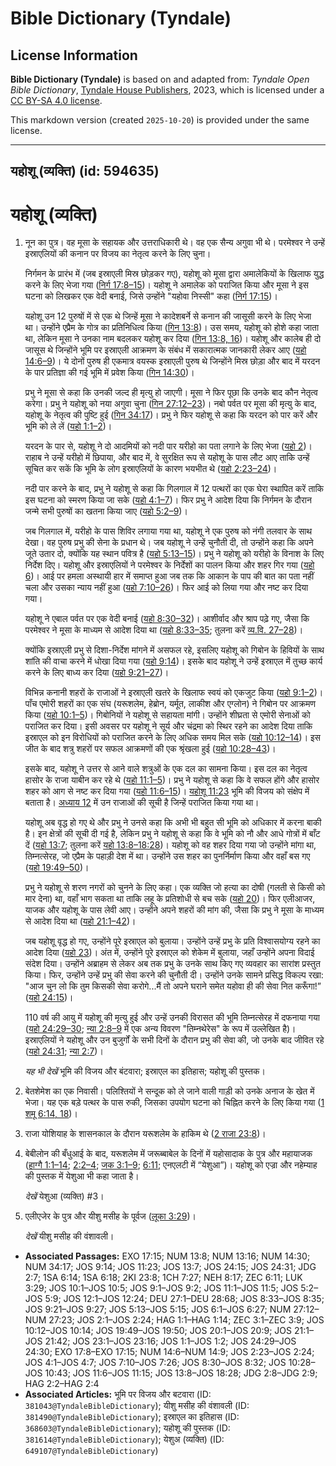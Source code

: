 # Bible Dictionary (Tyndale)

## License Information

**Bible Dictionary (Tyndale)** is based on and adapted from: _Tyndale Open Bible Dictionary_, [Tyndale House Publishers](https://tyndaleopenresources.com/), 2023, which is licensed under a [CC BY-SA 4.0 license](https://creativecommons.org/licenses/by-sa/4.0/legalcode.en).

This markdown version (created `2025-10-20`) is provided under the same license.



--------------------------------

## यहोशू (व्यक्ति) (id: 594635)

यहोशू (व्यक्ति)
===============

1. नून का पुत्र। वह मूसा के सहायक और उत्तराधिकारी थे। वह एक सैन्य अगुवा भी थे। परमेश्वर ने उन्हें इस्राएलियों की कनान पर विजय का नेतृत्व करने के लिए चुना।

    निर्गमन के प्रारंभ में (जब इस्राएली मिस्र छोड़कर गए), यहोशू को मूसा द्वारा अमालेकियों के खिलाफ युद्ध करने के लिए भेजा गया ([निर्ग 17:8–15](https://ref.ly/Exod17:8-Exod17:15))। यहोशू ने अमालेक को पराजित किया और मूसा ने इस घटना को लिखकर एक वेदी बनाई, जिसे उन्होंने "यहोवा निस्सी" कहा ([निर्ग 17:15](https://ref.ly/Exod17:15))।

    यहोशू उन 12 पुरुषों में से एक थे जिन्हें मूसा ने कादेशबर्ने से कनान की जासूसी करने के लिए भेजा था। उन्होंने एप्रैम के गोत्र का प्रतिनिधित्व किया ([गिन 13:8](https://ref.ly/Num13:8))। उस समय, यहोशू को होशे कहा जाता था, लेकिन मूसा ने उनका नाम बदलकर यहोशू कर दिया ([गिन 13:8, 16](https://ref.ly/Num13:8,Num13:16))। यहोशू और कालेब ही दो जासूस थे जिन्होंने भूमि पर इस्राएली आक्रमण के संबंध में सकारात्मक जानकारी लेकर आए ([यहो 14:6–9](https://ref.ly/Num14:6-Num14:9))। ये दोनों पुरुष ही एकमात्र वयस्क इस्राएली पुरुष थे जिन्होंने मिस्र छोड़ा और बाद में यरदन के पार प्रतिज्ञा की गई भूमि में प्रवेश किया ([गिन 14:30](https://ref.ly/Num14:30))।

    प्रभु ने मूसा से कहा कि उनकी जल्द ही मृत्यु हो जाएगी। मूसा ने फिर पूछा कि उनके बाद कौन नेतृत्व करेगा। प्रभु ने यहोशू को नया अगुवा चुना ([गिन 27:12–23](https://ref.ly/Num27:12-Num27:23))। नबो पर्वत पर मूसा की मृत्यु के बाद, यहोशू के नेतृत्व की पुष्टि हुई ([गिन 34:17](https://ref.ly/Num34:17))। प्रभु ने फिर यहोशू से कहा कि यरदन को पार करें और भूमि को ले लें ([यहो 1:1–2](https://ref.ly/Josh1:1-Josh1:2))।

    यरदन के पार से, यहोशू ने दो आदमियों को नदी पार यरीहो का पता लगाने के लिए भेजा ([यहो 2](https://ref.ly/Josh2:1-Josh2:24))। राहाब ने उन्हें यरीहो में छिपाया, और बाद में, वे सुरक्षित रूप से यहोशू के पास लौट आए ताकि उन्हें सूचित कर सकें कि भूमि के लोग इस्राएलियों के कारण भयभीत थे ([यहो 2:23–24](https://ref.ly/Josh2:23-Josh2:24))।

    नदी पार करने के बाद, प्रभु ने यहोशू से कहा कि गिलगाल में 12 पत्थरों का एक घेरा स्थापित करें ताकि इस घटना को स्मरण किया जा सके ([यहो 4:1–7](https://ref.ly/Josh4:1-Josh4:7))। फिर प्रभु ने आदेश दिया कि निर्गमन के दौरान जन्मे सभी पुरुषों का खतना किया जाए ([यहो 5:2–9](https://ref.ly/Josh5:2-Josh5:9))।

    जब गिलगाल में, यरीहो के पास शिविर लगाया गया था, यहोशू ने एक पुरुष को नंगी तलवार के साथ देखा। वह पुरुष प्रभु की सेना के प्रधान थे। जब यहोशू ने उन्हें चुनौती दी, तो उन्होंने कहा कि अपने जूते उतार दो, क्योंकि यह स्थान पवित्र है ([यहो 5:13–15](https://ref.ly/Josh5:13-Josh5:15))। प्रभु ने यहोशू को यरीहो के विनाश के लिए निर्देश दिए। यहोशू और इस्राएलियों ने परमेश्वर के निर्देशों का पालन किया और शहर गिर गया ([यहो 6](https://ref.ly/Josh6:1-Josh6:27))। आई पर हमला अस्थायी हार में समाप्त हुआ जब तक कि आकान के पाप की बात का पता नहीं चला और उसका न्याय नहीं हुआ ([यहो 7:10–26](https://ref.ly/Josh7:10-Josh7:26))। फिर आई को लिया गया और नष्ट कर दिया गया।

    यहोशू ने एबाल पर्वत पर एक वेदी बनाई ([यहो 8:30–32](https://ref.ly/Josh8:30-Josh8:32))। आशीर्वाद और श्राप पढ़े गए, जैसा कि परमेश्वर ने मूसा के माध्यम से आदेश दिया था ([यहो 8:33–35](https://ref.ly/Josh8:33-Josh8:35); तुलना करें [व्य.वि. 27–28](https://ref.ly/Deut27:1-Deut28:68))।

    क्योंकि इस्राएली प्रभु से दिशा\-निर्देश मांगने में असफल रहे, इसलिए यहोशू को गिबोन के हिवियों के साथ शांति की वाचा करने में धोखा दिया गया ([यहो 9:14](https://ref.ly/Josh9:14))। इसके बाद यहोशू ने उन्हें इस्राएल में तुच्छ कार्य करने के लिए बाध्य कर दिया ([यहो 9:21–27](https://ref.ly/Josh9:21-Josh9:27))।

    विभिन्न कनानी शहरों के राजाओं ने इस्राएली खतरे के खिलाफ स्वयं को एकजुट किया ([यहो 9:1–2](https://ref.ly/Josh9:1-Josh9:2))। पाँच एमोरी शहरों का एक संघ (यरूशलेम, हेब्रोन, यर्मूत, लाकीश और एग्लोन) ने गिबोन पर आक्रमण किया ([यहो 10:1–5](https://ref.ly/Josh10:1-Josh10:5))। गिबोनियों ने यहोशू से सहायता मांगी। उन्होंने शीघ्रता से एमोरी सेनाओं को पराजित कर दिया। इसी अवसर पर यहोशू ने सूर्य और चंद्रमा को स्थिर रहने का आदेश दिया ताकि इस्राएल को इन विरोधियों को पराजित करने के लिए अधिक समय मिल सके ([यहो 10:12–14](https://ref.ly/Josh10:12-Josh10:14))। इस जीत के बाद शत्रु शहरों पर सफल आक्रमणों की एक श्रृंखला हुई ([यहो 10:28–43](https://ref.ly/Josh10:28-Josh10:43))।

    इसके बाद, यहोशू ने उत्तर से आने वाले शत्रुओं के एक दल का सामना किया। इस दल का नेतृत्व हासोर के राजा याबीन कर रहे थे ([यहो 11:1–5](https://ref.ly/Josh11:1-Josh11:5))। प्रभु ने यहोशू से कहा कि वे सफल होंगे और हासोर शहर को आग से नष्ट कर दिया गया ([यहो 11:6–15](https://ref.ly/Josh11:6-Josh11:15))। [यहोशू 11:23](https://ref.ly/Josh11:23) भूमि की विजय को संक्षेप में बताता है। [अध्याय 12](https://ref.ly/Josh12:1-Josh12:24) में उन राजाओं की सूची है जिन्हें पराजित किया गया था।

    यहोशू अब वृद्ध हो गए थे और प्रभु ने उनसे कहा कि अभी भी बहुत सी भूमि को अधिकार में करना बाकी है। इन क्षेत्रों की सूची दी गई है, लेकिन प्रभु ने यहोशू से कहा कि वे भूमि को नौ और आधे गोत्रों में बाँट दें ([यहो 13:7](https://ref.ly/Josh13:7); तुलना करें [यहो 13:8–18:28](https://ref.ly/Josh13:8-Josh18:28))। यहोशू को वह शहर दिया गया जो उन्होंने मांगा था, तिम्नत्सेरह, जो एप्रैम के पहाड़ी देश में था। उन्होंने उस शहर का पुनर्निर्माण किया और वहाँ बस गए ([यहो 19:49–50](https://ref.ly/Josh19:49-Josh19:50))।

    प्रभु ने यहोशू से शरण नगरों को चुनने के लिए कहा। एक व्यक्ति जो हत्या का दोषी (गलती से किसी को मार देना) था, वहाँ भाग सकता था ताकि लहू के प्रतिशोधी से बच सके ([यहो 20](https://ref.ly/Josh20:1-Josh20:9))। फिर एलीआजर, याजक और यहोशू के पास लेवी आए। उन्होंने अपने शहरों की मांग की, जैसा कि प्रभु ने मूसा के माध्यम से आदेश दिया था ([यहो 21:1–42](https://ref.ly/Josh21:1-Josh21:42))।

    जब यहोशू वृद्ध हो गए, उन्होंने पूरे इस्राएल को बुलाया। उन्होंने उन्हें प्रभु के प्रति विश्वासयोग्य रहने का आदेश दिया ([यहो 23](https://ref.ly/Josh23:1-Josh23:16))। अंत में, उन्होंने पूरे इस्राएल को शेकेम में बुलाया, जहाँ उन्होंने अपना विदाई संदेश दिया। उन्होंने अब्राहम से लेकर अब तक प्रभु के उनके साथ किए गए व्यवहार का सारांश प्रस्तुत किया। फिर, उन्होंने उन्हें प्रभु की सेवा करने की चुनौती दी। उन्होंने उनके सामने प्रसिद्ध विकल्प रखा: "आज चुन लो कि तुम किसकी सेवा करोगे...मैं तो अपने घराने समेत यहोवा ही की सेवा नित करूँगा!” ([यहो 24:15](https://ref.ly/Josh24:15))।

    110 वर्ष की आयु में यहोशू की मृत्यु हुई और उन्हें उनकी विरासत की भूमि तिम्नत्सेरह में दफनाया गया ([यहो 24:29–30](https://ref.ly/Josh24:29-Josh24:30); [न्या 2:8–9](https://ref.ly/Judg2:8-Judg2:9) में एक अन्य विवरण "तिम्नथेरेस" के रूप में उल्लेखित है)। इस्राएलियों ने यहोशू और उन बुजुर्गों के सभी दिनों के दौरान प्रभु की सेवा की, जो उनके बाद जीवित रहे ([यहो 24:31](https://ref.ly/Josh24:31); [न्या 2:7](https://ref.ly/Judg2:7))।

    *यह भी देखें* भूमि की विजय और बंटवारा; इस्राएल का इतिहास; यहोशू की पुस्तक।

2. बेतशेमेश का एक निवासी। पलिश्तियों ने सन्दूक को ले जाने वाली गाड़ी को उनके अनाज के खेत में भेजा। यह एक बड़े पत्थर के पास रुकी, जिसका उपयोग घटना को चिह्नित करने के लिए किया गया ([1 शमू 6:14, 18](https://ref.ly/1Sam6:14,1Sam6:18))।
3. राजा योशियाह के शासनकाल के दौरान यरूशलेम के हाकिम थे ([2 राजा 23:8](https://ref.ly/2Kgs23:8))।
4. बेबीलोन की बँधुआई के बाद, यरूशलेम में जरूब्बाबेल के दिनों में यहोसादाक के पुत्र और महायाजक ([हाग्गै 1:1–14](https://ref.ly/Hag1:1-Hag1:14); [2:2–4](https://ref.ly/Hag2:2-Hag2:4); [जक 3:1–9](https://ref.ly/Zech3:1-Zech3:9); [6:11](https://ref.ly/Zech6:11); एनएलटी में “येशुआ”)। यहोशू को एज्रा और नहेम्याह की पुस्तक में येशुआ भी कहा जाता है।

    *देखें*  येशुआ (व्यक्ति) \#3।

5. एलीएजेर के पुत्र और यीशु मसीह के पूर्वज ([लूका 3:29](https://ref.ly/Luke3:29))।

    *देखें* यीशु मसीह की वंशावली।

* **Associated Passages:** EXO 17:15; NUM 13:8; NUM 13:16; NUM 14:30; NUM 34:17; JOS 9:14; JOS 11:23; JOS 13:7; JOS 24:15; JOS 24:31; JDG 2:7; 1SA 6:14; 1SA 6:18; 2KI 23:8; 1CH 7:27; NEH 8:17; ZEC 6:11; LUK 3:29; JOS 10:1–JOS 10:5; JOS 9:1–JOS 9:2; JOS 11:1–JOS 11:5; JOS 5:2–JOS 5:9; JOS 12:1–JOS 12:24; DEU 27:1–DEU 28:68; JOS 8:33–JOS 8:35; JOS 9:21–JOS 9:27; JOS 5:13–JOS 5:15; JOS 6:1–JOS 6:27; NUM 27:12–NUM 27:23; JOS 2:1–JOS 2:24; HAG 1:1–HAG 1:14; ZEC 3:1–ZEC 3:9; JOS 10:12–JOS 10:14; JOS 19:49–JOS 19:50; JOS 20:1–JOS 20:9; JOS 21:1–JOS 21:42; JOS 23:1–JOS 23:16; JOS 1:1–JOS 1:2; JOS 24:29–JOS 24:30; EXO 17:8–EXO 17:15; NUM 14:6–NUM 14:9; JOS 2:23–JOS 2:24; JOS 4:1–JOS 4:7; JOS 7:10–JOS 7:26; JOS 8:30–JOS 8:32; JOS 10:28–JOS 10:43; JOS 11:6–JOS 11:15; JOS 13:8–JOS 18:28; JDG 2:8–JDG 2:9; HAG 2:2–HAG 2:4
* **Associated Articles:** भूमि पर विजय और बटवारा (ID: `381043@TyndaleBibleDictionary`); यीशु मसीह की वंशावली (ID: `381490@TyndaleBibleDictionary`); इस्राएल का इतिहास  (ID: `368603@TyndaleBibleDictionary`); यहोशू की पुस्तक (ID: `381614@TyndaleBibleDictionary`); येशुअ (व्यक्ति) (ID: `649107@TyndaleBibleDictionary`)


